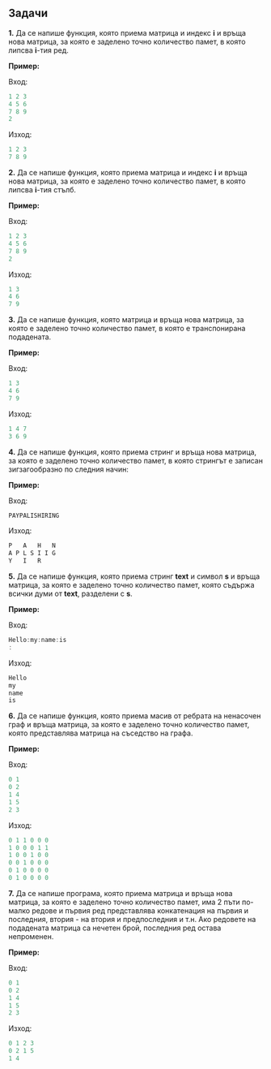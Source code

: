 
## Задачи

**1.** Да се напише функция, която приема матрица и индекс **i** и връща нова матрица, за която е заделено точно количество памет, в която липсва **i**-тия ред.

**Пример:**

Вход:
```c++
1 2 3 
4 5 6
7 8 9
2
```
Изход:
```c++
1 2 3 
7 8 9
```

**2.** Да се напише функция, която приема матрица и индекс **i** и връща нова матрица, за която е заделено точно количество памет, в която липсва **i**-тия стълб.

**Пример:**

Вход:
```c++
1 2 3 
4 5 6
7 8 9
2
```

Изход:
```c++
1 3 
4 6
7 9
```

**3.** Да се напише функция, която матрица и връща нова матрица, за която е заделено точно количество памет, в която е транспонирана подадената.

**Пример:**

Вход:
```c++
1 3 
4 6
7 9
```
Изход:
```c++
1 4 7
3 6 9
```

**4.** Да се напише функция, която приема стринг и връща нова матрица, за която е заделено точно количество памет, в която стрингът е записан зигзагообразно по следния начин:

**Пример:**

Вход:
```c++
PAYPALISHIRING
```
Изход:
```c++
P   A   H   N
A P L S I I G
Y   I   R
```

**5.** Да се напише функция, която приема стринг **text** и символ **s** и връща матрица, за която е заделено точно количество памет, която съдържа всички думи от **text**, разделени с **s**.

**Пример:**

Вход:
```c++
Hello:my:name:is
:
```
Изход:
```c++
Hello
my
name
is
```

**6.** Да се напише функция, която приема масив от ребрата на ненасочен граф и връща матрица, за която е заделено точно количество памет, която представлява матрица на съседство на графа.

**Пример:**

Вход:
```c++
0 1
0 2
1 4
1 5
2 3
```

Изход:
```c++
0 1 1 0 0 0 
1 0 0 0 1 1 
1 0 0 1 0 0 
0 0 1 0 0 0 
0 1 0 0 0 0 
0 1 0 0 0 0 
```

**7.** Да се напише програма, която приема матрица и връща нова матрица, за която е заделено точно количество памет, има 2 пъти по-малко редове и първия ред представлява конкатенация на първия и последния, втория - на втория и предпоследния и т.н. Ако редовете на подадената матрица са нечетен брой, последния ред остава непроменен.

**Пример:**

Вход:
```c++
0 1
0 2
1 4
1 5
2 3
```
Изход:
```c++
0 1 2 3
0 2 1 5
1 4
```
